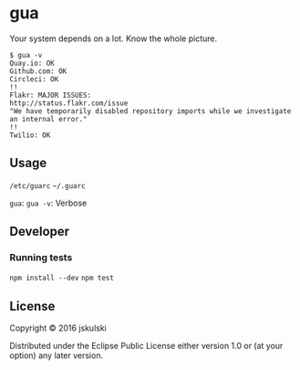 # gua

Your system depends on a lot.
Know the whole picture.

```
$ gua -v
Quay.io: OK
Github.com: OK
Circleci: OK
!!
Flakr: MAJOR ISSUES:
http://status.flakr.com/issue
"We have temporarily disabled repository imports while we investigate an internal error."
!!
Twilio: OK
```

## Usage

`/etc/guarc`
`~/.guarc`

`gua`:
`gua -v`: Verbose


## Developer

### Running tests

`npm install --dev`
`npm test`


## License

Copyright © 2016 jskulski

Distributed under the Eclipse Public License either version 1.0 or (at
your option) any later version.

